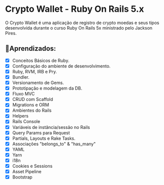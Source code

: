 # Crypto Wallet - Ruby On Rails 5.x

O Crypto Wallet é uma aplicação de registro de crypto moedas e seus tipos desenvolvida durante o curso Ruby On Rails 5x ministrado pelo Jackson Pires.

## 📕Aprendizados: 
- [x] Conceitos Básicos de Ruby.
- [x] Configuração do ambiente de desenvolvimento.
- [x] Ruby, RVM, IRB e Pry.
- [x] Bundler.
- [x] Versionamento de Gems.
- [x] Prototipação e modelagem da DB.
- [x] Fluxo MVC
- [x] CRUD com Scaffold
- [x] Migrations e ORM
- [x] Ambientes do Rails
- [x] Helpers
- [x] Rails Console
- [x] Variáveis de instância/sessão no Rails
- [x] Query Params para Request
- [x] Partials, Layouts e Rake Tasks.
- [x] Associações "belongs_to" & "has_many"
- [x] YAML
- [x] Yarn
- [x] i18n
- [x] Cookies e Sessions
- [x] Asset Pipeline
- [x] Bootstrap
